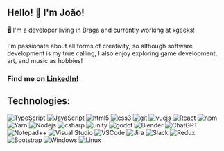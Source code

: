 ## Hello! 👋 I'm João!

🖥️ I'm a developer living in Braga and currently working at [xgeeks](https://xgeeks.io/)!

I'm passionate about all forms of creativity, so although software development is my true calling, I also enjoy exploring game development, art, and music as hobbies!

### Find me on [LinkedIn!](https://www.linkedin.com/in/%F0%9F%9A%80-jo%C3%A3o-dias-a6493119b/)

## Technologies:
<p>
  <img alt="TypeScript" src="https://img.shields.io/badge/-TypeScript-007ACC?style=flat-square&logo=typescript&logoColor=white" />
  <img alt="JavaScript" src="https://img.shields.io/badge/-JavaScript-F7DF1E?style=flat-square&logo=javascript&logoColor=white" />
  <img alt="html5" src="https://img.shields.io/badge/-HTML5-E34F26?style=flat-square&logo=html5&logoColor=white" />
  <img alt="css3" src="https://img.shields.io/badge/-CSS3-1572B6?style=flat-square&logo=css3&logoColor=white" />
  <img alt="git" src="https://img.shields.io/badge/-Git-F05032?style=flat-square&logo=git&logoColor=white" />
  <img alt="vuejs" src="https://img.shields.io/badge/-Vue-4FC08D?style=flat-square&logo=vuedotjs&logoColor=white" />
  <img alt="React" src="https://img.shields.io/badge/-React-45b8d8?style=flat-square&logo=react&logoColor=white" />
  <img alt="npm" src="https://img.shields.io/badge/-NPM-CB3837?style=flat-square&logo=npm&logoColor=white" />
  <img alt="Yarn" src="https://img.shields.io/badge/Yarn-2C8EBB?logo=yarn&logoColor=fff" />
  <img alt="Nodejs" src="https://img.shields.io/badge/-Nodejs-43853d?style=flat-square&logo=Node.js&logoColor=white" />
  <img alt="csharp" src="https://img.shields.io/badge/-CSharp-512BD4?style=flat-square&logo=csharp&logoColor=white" />
  <img alt="unity" src="https://img.shields.io/badge/-Unity-000000?style=flat-square&logo=unity&logoColor=white" />
  <img alt="godot" src="https://img.shields.io/badge/-Godot-478CBF?style=flat-square&logo=godotengine&logoColor=white" />
  <img alt="Blender" src="https://img.shields.io/badge/-Blender-E87D0D?style=flat-square" />
  <img alt="ChatGPT" src="https://img.shields.io/badge/ChatGPT-74aa9c?logo=openai&logoColor=white"/>
  <img alt="Notepad++" src="https://img.shields.io/badge/Notepad++-90E59A.svg?&logo=notepad%2b%2b&logoColor=black" />
  <img alt="Visual Studio" src="https://custom-icon-badges.demolab.com/badge/Visual%20Studio-5C2D91.svg?&logo=visual-studio&logoColor=white" />
  <img alt="VSCode" src="https://custom-icon-badges.demolab.com/badge/Visual%20Studio%20Code-0078d7.svg?logo=vsc&logoColor=white" />
  <img alt="Jira" src="https://img.shields.io/badge/Jira-0052CC?logo=jira&logoColor=fff" />
  <img alt="Slack" src="https://img.shields.io/badge/Slack-4A154B?logo=slack&logoColor=fff" />
  <img alt="Redux" src="https://img.shields.io/badge/Redux-764ABC?logo=redux&logoColor=fff" />
  <img alt="Bootstrap" src="https://img.shields.io/badge/Bootstrap-7952B3?logo=bootstrap&logoColor=fff" />
  <img alt="Windows" src="https://custom-icon-badges.demolab.com/badge/Windows-0078D6?logo=windows11&logoColor=white" />
  <img alt="Linux" src="https://img.shields.io/badge/Linux-FCC624?logo=linux&logoColor=black" />
</p>


<!--
**jrld98/jrld98** is a ✨ _special_ ✨ repository because its `README.md` (this file) appears on your GitHub profile.

Here are some ideas to get you started:

- 🔭 I’m currently working on ...
- 🌱 I’m currently learning ...
- 👯 I’m looking to collaborate on ...
- 🤔 I’m looking for help with ...
- 💬 Ask me about ...
- 📫 How to reach me: ...
- 😄 Pronouns: ...
- ⚡ Fun fact: ...
-->
